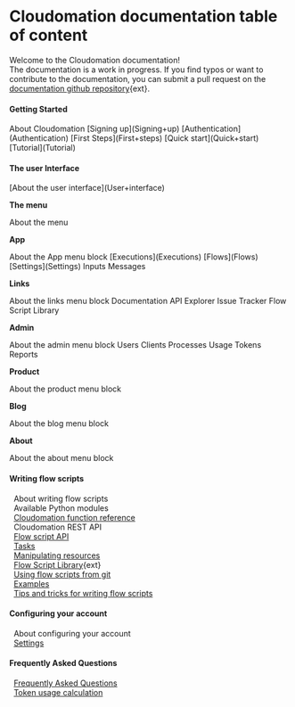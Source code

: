 # Cloudomation documentation table of content

Welcome to the Cloudomation documentation!  
The documentation is a work in progress. If you find typos or want to contribute to the documentation, you can submit a pull request on the [documentation github repository](https://github.com/starflows/documentation){ext}.

#### Getting Started

<div class="pl-3" data-markdown="1">
About Cloudomation  
[Signing up](Signing+up)  
[Authentication](Authentication)  
[First Steps](First+steps)  
[Quick start](Quick+start)  
[Tutorial](Tutorial)
</div>

#### The user Interface  

<div class="pl-3" data-markdown="1">
[About the user interface](User+interface)  

__The menu__  

<div class="pl-3" data-markdown="1">
About the menu  
</div>

__App__  

<div class="pl-3" data-markdown="1">
About the App menu block  
[Executions](Executions)  
[Flows](Flows)  
[Settings](Settings)  
Inputs  
Messages  
</div>

__Links__  

<div class="pl-3" data-markdown="1">
About the links menu block  
Documentation  
API Explorer  
Issue Tracker  
Flow Script Library  
</div>

__Admin__  

<div class="pl-3" data-markdown="1">
About the admin menu block  
Users  
Clients  
Processes  
Usage  
Tokens  
Reports  
</div>

__Product__  

<div class="pl-3" data-markdown="1">
About the product menu block  
</div>

__Blog__  

<div class="pl-3" data-markdown="1">
About the blog menu block  
</div>

__About__  

<div class="pl-3" data-markdown="1">
About the about menu block
</div>
</div>

#### Writing flow scripts  
&nbsp;&nbsp;About writing flow scripts  
&nbsp;&nbsp;Available Python modules  
&nbsp;&nbsp;[Cloudomation function reference](Cloudomation+function+reference)  
&nbsp;&nbsp;Cloudomation REST API  
&nbsp;&nbsp;[Flow script API](Flow+script+API)  
&nbsp;&nbsp;[Tasks](Tasks)  
&nbsp;&nbsp;[Manipulating resources](Manipulating+resources)  
&nbsp;&nbsp;[Flow Script Library](https://github.com/starflows/library){ext}  
&nbsp;&nbsp;[Using flow scripts from git](Using+flow+scripts+from+git)  
&nbsp;&nbsp;[Examples](Examples)  
&nbsp;&nbsp;[Tips and tricks for writing flow scripts](Tips+and+tricks+for+writing+flow+scripts)
#### Configuring your account  
&nbsp;&nbsp;About configuring your account  
&nbsp;&nbsp;[Settings](Settings)  
#### Frequently Asked Questions  
&nbsp;&nbsp;[Frequently Asked Questions](Frequently+Asked+Questions)  
&nbsp;&nbsp;[Token usage calculation](Token+usage+calculation)  

